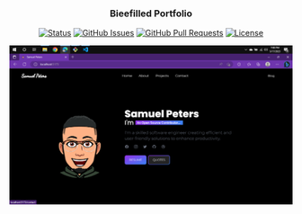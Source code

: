 <h3 align="center">Bieefilled Portfolio</h3>
<div align="center">

[![Status](https://img.shields.io/badge/status-active-success.svg)]() [![GitHub Issues](https://img.shields.io/github/issues/petsamuel/Bieefilled.svg)](https://github.com/petsamuel/Bieefilled/issues) [![GitHub Pull Requests](https://img.shields.io/github/issues-pr/petsamuel/Bieefilled.svg)](https://github.com/petsamuel/Bieefilled/pulls) [![License](https://img.shields.io/badge/license-MIT-blue.svg)](/LICENSE)

</div>
<p align="center">
  <a href="#" rel="noopener">
 <img src="./src/assets/Screenshot.png" alt="Bieefilled portfolio Screenshot"></a>
</p>






